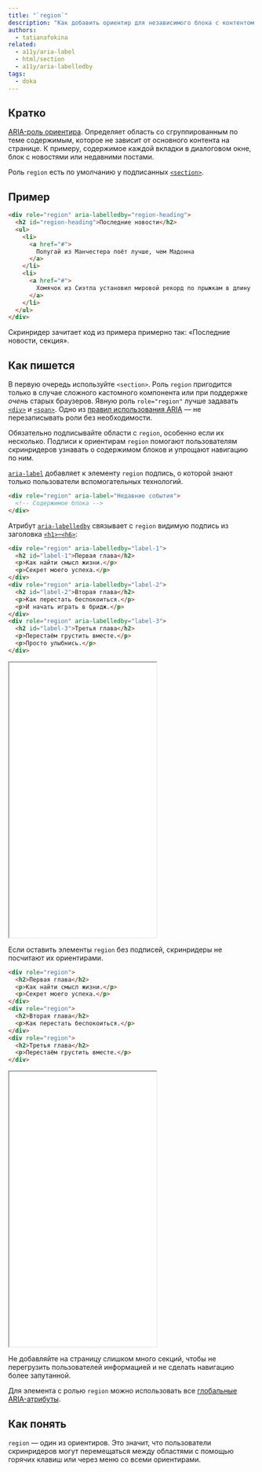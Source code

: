 ```yaml
---
title: "`region`"
description: "Как добавить ориентир для независимого блока с контентом с помощью WAI-ARIA."
authors:
  - tatianafokina
related:
  - a11y/aria-label
  - html/section
  - a11y/aria-labelledby
tags:
  - doka
---
```


## Кратко

[ARIA-роль ориентира](/a11y/aria-roles/#roli-orientirov). Определяет область со сгруппированным по теме содержимым, которое не зависит от основного контента на странице. К примеру, содержимое каждой вкладки в диалоговом окне, блок с новостями или недавними постами.

Роль `region` есть по умолчанию у подписанных [`<section>`](/html/section/).

## Пример

```html
<div role="region" aria-labelledby="region-heading">
  <h2 id="region-heading">Последние новости</h2>
  <ul>
    <li>
      <a href="#">
        Попугай из Манчестера поёт лучше, чем Мадонна
      </a>
    </li>
    <li>
      <a href="#">
        Хомячок из Сиэтла установил мировой рекорд по прыжкам в длину
      </a>
    </li>
  </ul>
</div>
```

Скринридер зачитает код из примера примерно так: «Последние новости, секция».

## Как пишется

В первую очередь используйте `<section>`. Роль `region` пригодится только в случае сложного кастомного компонента или при поддержке _очень_ старых браузеров. Явную роль `role="region"` лучше задавать [`<div>`](/html/div/) и [`<span>`](/html/span/). Одно из [правил использования ARIA](/a11y/aria-intro/#pravila-ispolzovaniya) — не перезаписывать роли без необходимости.

Обязательно подписывайте области с `region`, особенно если их несколько. Подписи к ориентирам `region` помогают пользователям скринридеров узнавать о содержимом блоков и упрощают навигацию по ним.

[`aria-label`](/a11y/aria-label/) добавляет к элементу `region` подпись, о которой знают только пользователи вспомогательных технологий.

```html
<div role="region" aria-label="Недавние события">
  <!-- Содержимое блока -->
</div>
```

Атрибут [`aria-labelledby`](/a11y/aria-labelledby/) связывает с `region` видимую подпись из заголовка [`<h1>`–`<h6>`](/html/h1-h6/):

```html
<div role="region" aria-labelledby="label-1">
  <h2 id="label-1">Первая глава</h2>
  <p>Как найти смысл жизни.</p>
  <p>Секрет моего успеха.</p>
</div>
<div role="region" aria-labelledby="label-2">
  <h2 id="label-2">Вторая глава</h2>
  <p>Как перестать беспокоиться.</p>
  <p>И начать играть в бридж.</p>
</div>
<div role="region" aria-labelledby="label-3">
  <h2 id="label-3">Третья глава</h2>
  <p>Перестаём грустить вместе.</p>
  <p>Просто улыбнись.</p>
</div>
```

<iframe title="Подписанные ориентиры" src="demos/named-section/" height="560"></iframe>

Если оставить элементы `region` без подписей, скринридеры не посчитают их ориентирами.

```html
<div role="region">
  <h2>Первая глава</h2>
  <p>Как найти смысл жизни.</p>
  <p>Секрет моего успеха.</p>
</div>
<div role="region">
  <h2>Вторая глава</h2>
  <p>Как перестать беспокоиться.</p>
</div>
<div role="region">
  <h2>Третья глава</h2>
  <p>Перестаём грустить вместе.</p>
</div>
```

<iframe title="Ориентиры без названий" src="demos/unnamed-section/" height="560"></iframe>

Не добавляйте на страницу слишком много секций, чтобы не перегрузить пользователей информацией и не сделать навигацию более запутанной.

Для элемента с ролью `region` можно использовать все [глобальные ARIA-атрибуты](/a11y/aria-attrs/#globalnye-atributy).

## Как понять

`region` — один из ориентиров. Это значит, что пользователи скринридеров могут перемещаться между областями с помощью горячих клавиш или через меню со всеми ориентирами.
